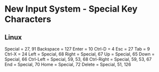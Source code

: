 # New Input System - Special Key Characters

## Linux
Special = 27, 91
Backspace = 127
Enter = 10
Ctrl-D = 4
Esc = 27
Tab = 9
Ctrl-X = 24
Left = Special, 68
Right = Special, 67
Up = Special, 65
Down = Special, 66
Ctrl-Left = Special, 59, 53, 68
Ctrl-Right = Special, 59, 53, 67
End = Special, 70
Home = Special, 72
Delete = Special, 51, 126
